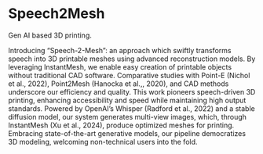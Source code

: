 # Speech2Mesh
Gen AI based 3D printing. 



Introducing “Speech-2-Mesh”: an approach which swiftly transforms speech into 3D printable meshes using advanced reconstruction models. By leveraging InstantMesh, we enable easy creation of printable objects without traditional CAD software. Comparative studies with Point-E (Nichol et al., 2022), Point2Mesh (Hanocka et al.,, 2020), and CAD methods underscore our efficiency and quality. This work pioneers speech-driven 3D printing, enhancing accessibility and speed while maintaining high output standards. Powered by OpenAI’s Whisper (Radford et al., 2022) and a stable diffusion model, our system generates multi-view images, which, through InstantMesh (Xu et al., 2024), produce optimized meshes for printing. Embracing state-of-the-art generative models, our pipeline democratizes 3D modeling, welcoming non-technical users into the fold.